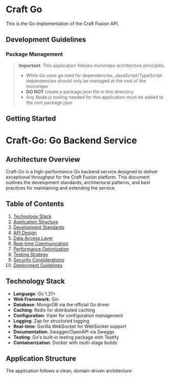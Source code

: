# Craft Go

This is the Go implementation of the Craft Fusion API.

## Development Guidelines

### Package Management

> **Important**: This application follows monorepo architecture principles. 
> - While Go uses go.mod for dependencies, JavaScript/TypeScript dependencies 
>   should only be managed at the root of the monorepo
> - **DO NOT** create a package.json file in this directory
> - Any Node.js tooling needed for this application must be added to the root package.json

## Getting Started

# Craft-Go: Go Backend Service

## Architecture Overview

Craft-Go is a high-performance Go backend service designed to deliver exceptional throughput for the Craft Fusion platform. This document outlines the development standards, architectural patterns, and best practices for maintaining and extending the service.

## Table of Contents

1. [Technology Stack](#technology-stack)
2. [Application Structure](#application-structure)
3. [Development Standards](#development-standards)
4. [API Design](#api-design)
5. [Data Access Layer](#data-access-layer)
6. [Real-time Communication](#real-time-communication)
7. [Performance Optimization](#performance-optimization)
8. [Testing Strategy](#testing-strategy)
9. [Security Considerations](#security-considerations)
10. [Deployment Guidelines](#deployment-guidelines)

## Technology Stack

- **Language**: Go 1.21+
- **Web Framework**: Gin
- **Database**: MongoDB via the official Go driver
- **Caching**: Redis for distributed caching
- **Configuration**: Viper for configuration management
- **Logging**: Zap for structured logging
- **Real-time**: Gorilla WebSocket for WebSocket support
- **Documentation**: Swagger/OpenAPI via Swaggo
- **Testing**: Go's built-in testing package with Testify
- **Containerization**: Docker with multi-stage builds

## Application Structure

The application follows a clean, domain-driven architecture:

